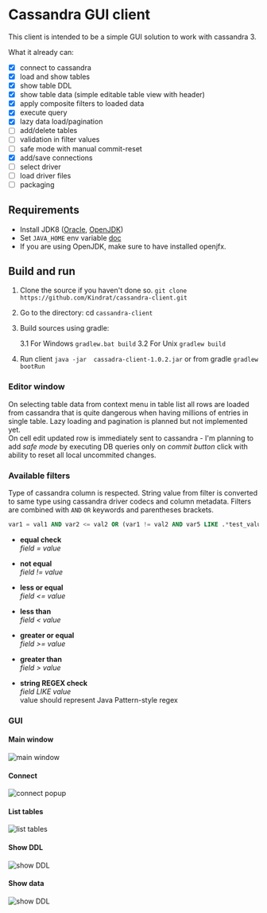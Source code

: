 # Cassandra GUI client

This client is intended to be a simple GUI solution to work with cassandra 3.

What it already can:
- [x] connect to cassandra
- [x] load and show tables
- [x] show table DDL
- [x] show table data (simple editable table view with header)
- [x] apply composite filters to loaded data
- [x] execute query
- [x] lazy data load/pagination
- [ ] add/delete tables
- [ ] validation in filter values
- [ ] safe mode with manual commit-reset
- [x] add/save connections
- [ ] select driver
- [ ] load driver files
- [ ] packaging

## Requirements
* Install JDK8 ([Oracle](http://www.oracle.com/technetwork/java/javase/downloads/jdk8-downloads-2133151.html), [OpenJDK](http://openjdk.java.net/))
* Set `JAVA_HOME` env variable [doc](https://docs.oracle.com/cd/E19182-01/820-7851/inst_cli_jdk_javahome_t/)
* If you are using OpenJDK, make sure to have installed openjfx.

## Build and run

1. Clone the source if you haven't done so. `git clone https://github.com/Kindrat/cassandra-client.git`
2. Go to the directory: cd `cassandra-client`
3. Build sources using gradle:

    3.1 For Windows `gradlew.bat build`
    3.2 For Unix `gradlew build`
    
4. Run client `java -jar  cassadra-client-1.0.2.jar` or from gradle `gradlew bootRun`

### Editor window
On selecting table data from context menu in table list all rows are loaded from cassandra
that is quite dangerous when having millions of entries in single table. Lazy loading and
pagination is planned but not implemented yet. <br/>
On cell edit updated row is immediately sent to cassandra - I'm planning to add *safe mode*
by executing DB queries only on *commit button* click with ability to reset all local uncommited
changes.

### Available filters
Type of cassandra column is respected. String value from filter is converted to same 
type using cassandra driver codecs and column metadata. Filters are combined with
`AND` `OR` keywords and parentheses brackets.

```SQL
var1 = val1 AND var2 <= val2 OR (var1 != val2 AND var5 LIKE .*test_value{1,2}.*)
```

* **equal check**<br/>
*field = value*<br/>

* **not equal**<br/>
*field != value*<br/>

* **less or equal**<br/>
*field <= value*<br/>

* **less than**<br/>
*field < value*<br/>

* **greater or equal**<br/>
*field >= value*<br/>

* **greater than**<br/>
*field > value*<br/>

* **string REGEX check**<br/>
*field LIKE value*<br/>
value should represent Java Pattern-style regex

### GUI

#### Main window
![main window](https://raw.githubusercontent.com/Kindrat/cassandra-client/master/doc/window.png)

#### Connect
![connect popup](https://raw.githubusercontent.com/Kindrat/cassandra-client/master/doc/connect_popup.png)

#### List tables
![list tables](https://raw.githubusercontent.com/Kindrat/cassandra-client/master/doc/list_tables.png)

#### Show DDL
![show DDL](https://raw.githubusercontent.com/Kindrat/cassandra-client/master/doc/show_ddl.png)

#### Show data
![show DDL](https://raw.githubusercontent.com/Kindrat/cassandra-client/master/doc/show_data.png)

